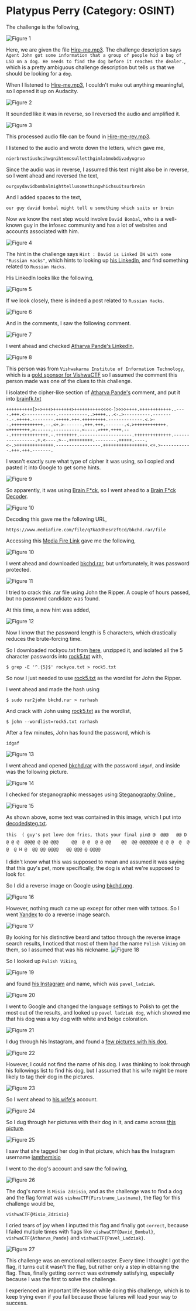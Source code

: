 # Platypus Perry (Category: OSINT)
The challenge is the following,

![Figure 1](img/challenge.png) 


Here, we are given the file [Hire-me.mp3](./files/Hire-me.mp3). 
The challenge description says `Agent John got some information that a group of people hid a bag of LSD on a dog. He needs to find the dog before it reaches the dealer.`, which is a pretty ambiguous challenge description but tells us that we should be looking for a `dog`.



When I listened to [Hire-me.mp3](./files/Hire-me.mp3), I couldn't make out anything meaningful, so I opened it up on Audacity.

![Figure 2](img/audio1.png) 

It sounded like it was in reverse, so I reversed the audio and amplified it.

![Figure 3](img/audio2.png) 

This processed audio file can be found in [Hire-me-rev.mp3](./files/Hire-me-rev.mp3). 

I listened to the audio and wrote down the letters, which gave me,

`nierbrustiushcihwgnihtemosulletthgimlabmobdivadyugruo`

Since the audio was in reverse, I assumed this text might also be in reverse, so I went ahead and reversed the text,

`ourguydavidbombalmighttellusomethingwhichsuitsurbrein`

And I added spaces to the text,

`our guy david bombal might tell u something which suits ur brein`

Now we know the next step would involve `David Bombal`, who is a well-known guy in the infosec community and has a lot of websites and accounts associated with him.

![Figure 4](img/bombal.png) 


The hint in the challenge says `Hint : David is Linked IN with some "Russian Hacks"`, which hints to looking up [his LinkedIn](https://www.linkedin.com/in/davidbombal/), and find something related to `Russian Hacks`.

His LinkedIn looks like the following,

![Figure 5](img/linkedin.png) 

If we look closely, there is indeed a post related to `Russian Hacks`.

![Figure 6](img/russia.png) 

And in the comments, I saw the following comment.

![Figure 7](img/comment.png) 


I went ahead and checked [Atharva Pande's LinkedIn](https://www.linkedin.com/in/atharva-pande-277b58206/),


![Figure 8](img/link.png) 

This person was from `Vishwakarma Institute of Information Technology`, which is a [gold sponsor for VishwaCTF](https://ctftime.org/event/1548) so I assumed the comment this person made was one of the clues to this challenge.

I isolated the cipher-like section of [Atharva Pande's](https://www.linkedin.com/in/atharva-pande-277b58206/) comment, and put it into [brainfk.txt](./files/brainfk.txt)

```
++++++++++[>+>+++>+++++++>++++++++++<<<<-]>>>>++++.++++++++++++..----.+++.<------------.-----------..>++++...<-.>----------.--------.-.+++++.--------.+++++.+++.+++++++++.-------------.<.>--.++++++++++++.--.<+.>-------.+++.+++.-------.<.>++++++++++++.<++++++++.>------.----------.<----.>+++.++++.---.++++++++++++++.-.++++++++.--------------------.++++++++++++++.-----------------.+.<----.>--.+++++++++.--------.+++++.----.<-.>++++++++++++++.-----------------.+++++++++++++++++.<+.>------------.+++.+++.-------.
```



I wasn't exactly sure what type of cipher it was using, so I copied and pasted it into Google to get some hints.

![Figure 9](img/brainf.png) 

So apparently, it was using [Brain F*ck](https://en.wikipedia.org/wiki/Brainfuck), so I went ahead to a [Brain F*ck Decoder](https://www.dcode.fr/brainfuck-language).


![Figure 10](img/braindecode.png) 

Decoding this gave me the following URL,

`https://www.mediafire.com/file/q7ka3dhesrzftcd/bkchd.rar/file`

Accessing this [Media Fire Link](https://www.mediafire.com/file/q7ka3dhesrzftcd/bkchd.rar/file) gave me the following,

![Figure 10](img/rar.png) 

I went ahead and downloaded [bkchd.rar](./files/bkchd.rar), but unfortunately, it was password protected.

![Figure 11](img/password.png) 

I tried to crack this .rar file using John the Ripper. A couple of hours passed, but no password candidate was found. 

At this time, a new hint was added,

![Figure 12](img/hint.png) 

Now I know that the password length is 5 characters, which drastically reduces the brute-forcing time.

So I downloaded rockyou.txt from [here](https://github.com/praetorian-inc/Hob0Rules/blob/master/wordlists/rockyou.txt.gz), unzipped it, and isolated all the 5 character passwords into [rock5.txt](./files/rock5.txt) with,

`$ grep -E '^.{5}$' rockyou.txt > rock5.txt`


So now I just needed to use [rock5.txt](./files/rock5.txt) as the wordlist for John the Ripper. 

I went ahead and made the hash using

`$ sudo rar2john bkchd.rar > rarhash`


And crack with John using [rock5.txt](./files/rock5.txt) as the wordlist,

`$ john --wordlist=rock5.txt rarhash `

After a few minutes, John has found the password, which is 

`idgaf`

![Figure 13](img/john.png) 


I went ahead and opened [bkchd.rar](./files/bkchd.rar) with the password `idgaf`, and inside was the following picture. 

![Figure 14](files/bkchd.png) 


I checked for steganographic messages using [Steganography Online
](https://stylesuxx.github.io/steganography/), 

![Figure 15](img/steg.png) 

As shown above, some text was contained in this image, which I put into [decodedsteg.txt](./files/decodedsteg.txt). 

```
this  ( guy's pet love dem fries, thats your final pin@ @  @@@   @@ D @ @ @  @@@@ @ @@ @@@     @@  @ @  @ @ @@    @@  @@ @@@@@@@ @ @ @  @  @ @  @ H @  @@ @@ @@@@   @@ @@@ @ @@@@
```

I didn't know what this was supposed to mean and assumed it was saying that this guy's pet, more specifically, the dog is what we're supposed to look for.

So I did a reverse image on Google using [bkchd.png](./files/bkchd.png).

![Figure 16](img/rev.png) 

However, nothing much came up except for other men with tattoos. So I went [Yandex](https://yandex.com/images/) to do a reverse image search.

![Figure 17](img/yandex.png) 


By looking for his distinctive beard and tattoo through the reverse image search results, I noticed that most of them had the name `Polish Viking` on them, so I assumed that was his nickname.
![Figure 18](img/yandex2.png) 

So I looked up `Polish Viking`,


![Figure 19](img/polish.png) 


and found [his Instagram](https://www.instagram.com/pavel_ladziak/) and name, which was `pavel_ladziak`.

![Figure 20](img/pavel.png) 



I went to Google and changed the language settings to Polish to get the most out of the results, and looked up `pavel ladziak dog`, which showed me that his dog was a toy dog with white and beige coloration. 

![Figure 21](img/paveldog.png) 


I dug through his Instagram, and found a [few pictures with his dog](https://www.instagram.com/p/COQt4rkB5oa/),

![Figure 22](img/paveldog2.png) 

However, I could not find the name of his dog. I was thinking to look through his followings list to find his dog, but I assumed that his wife might be more likely to tag their dog in the pictures.


![Figure 23](img/wife.png) 

So I went ahead to [his wife's](https://www.instagram.com/natalia.ziecina/) account.


![Figure 24](img/natalia.png) 


So I dug through her pictures with their dog in it, and came across [this picture](https://www.instagram.com/p/CPbQ_mjrKGI/).


![Figure 25](img/dogwalk.png) 


I saw that she tagged her dog in that picture, which has the Instagram username [iamthemisio](https://www.instagram.com/iamthemisio/)



I went to the dog's account and saw the following,


![Figure 26](img/misio.png) 

The dog's name is `Misio Zdzisio`, and as the challenge was to find a dog and the flag format was `vishwaCTF{Firstname_Lastname}`, the flag for this challenge would be,

 `vishwaCTF{Misio_Zdzisio}`


I cried tears of joy when I inputted this flag and finally got `correct`, because I failed multiple times with flags like `vishwaCTF{David_Bombal}`, `vishwaCTF{Atharva_Pande}` and  `vishwaCTF{Pavel_Ladziak}`. 

![Figure 27](img/correct.png) 

This challenge was an emotional rollercoaster. Every time I thought I got the flag, it turns out it wasn't the flag, but rather only a step in obtaining the flag. Thus, finally getting `correct` was extremely satisfying, especially because I was the first to solve the challenge.

I experienced an important life lesson while doing this challenge, which is to keep trying even if you fail because those failures will lead your way to success.

